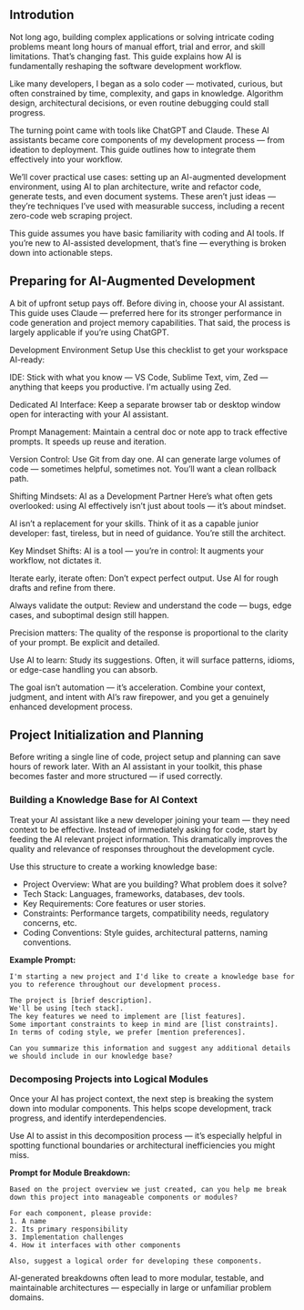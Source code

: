 ## Introdution

Not long ago, building complex applications or solving intricate coding problems meant long hours of manual effort, trial and error, and skill limitations. That’s changing fast. This guide explains how AI is fundamentally reshaping the software development workflow.

Like many developers, I began as a solo coder — motivated, curious, but often constrained by time, complexity, and gaps in knowledge. Algorithm design, architectural decisions, or even routine debugging could stall progress.

The turning point came with tools like ChatGPT and Claude. These AI assistants became core components of my development process — from ideation to deployment. This guide outlines how to integrate them effectively into your workflow.

We’ll cover practical use cases: setting up an AI-augmented development environment, using AI to plan architecture, write and refactor code, generate tests, and even document systems. These aren’t just ideas — they’re techniques I’ve used with measurable success, including a recent zero-code web scraping project.

This guide assumes you have basic familiarity with coding and AI tools. If you’re new to AI-assisted development, that’s fine — everything is broken down into actionable steps.

## Preparing for AI-Augmented Development

A bit of upfront setup pays off. Before diving in, choose your AI assistant. This guide uses Claude — preferred here for its stronger performance in code generation and project memory capabilities. That said, the process is largely applicable if you’re using ChatGPT.

Development Environment Setup
Use this checklist to get your workspace AI-ready:

IDE: Stick with what you know — VS Code, Sublime Text, vim, Zed — anything that keeps you productive. I'm actually using Zed.

Dedicated AI Interface: Keep a separate browser tab or desktop window open for interacting with your AI assistant.

Prompt Management: Maintain a central doc or note app to track effective prompts. It speeds up reuse and iteration.

Version Control: Use Git from day one. AI can generate large volumes of code — sometimes helpful, sometimes not. You’ll want a clean rollback path.

Shifting Mindsets: AI as a Development Partner
Here’s what often gets overlooked: using AI effectively isn’t just about tools — it’s about mindset.

AI isn’t a replacement for your skills. Think of it as a capable junior developer: fast, tireless, but in need of guidance. You’re still the architect.

Key Mindset Shifts:
AI is a tool — you’re in control: It augments your workflow, not dictates it.

Iterate early, iterate often: Don’t expect perfect output. Use AI for rough drafts and refine from there.

Always validate the output: Review and understand the code — bugs, edge cases, and suboptimal design still happen.

Precision matters: The quality of the response is proportional to the clarity of your prompt. Be explicit and detailed.

Use AI to learn: Study its suggestions. Often, it will surface patterns, idioms, or edge-case handling you can absorb.

The goal isn’t automation — it’s acceleration. Combine your context, judgment, and intent with AI’s raw firepower, and you get a genuinely enhanced development process.

## Project Initialization and Planning

Before writing a single line of code, project setup and planning can save hours of rework later. With an AI assistant in your toolkit, this phase becomes faster and more structured — if used correctly.

### Building a Knowledge Base for AI Context

Treat your AI assistant like a new developer joining your team — they need context to be effective. Instead of immediately asking for code, start by feeding the AI relevant project information. This dramatically improves the quality and relevance of responses throughout the development cycle.

Use this structure to create a working knowledge base:

- Project Overview: What are you building? What problem does it solve?
- Tech Stack: Languages, frameworks, databases, dev tools.
- Key Requirements: Core features or user stories.
- Constraints: Performance targets, compatibility needs, regulatory concerns, etc.
- Coding Conventions: Style guides, architectural patterns, naming conventions.

**Example Prompt:**

```
I'm starting a new project and I'd like to create a knowledge base for you to reference throughout our development process.

The project is [brief description].
We'll be using [tech stack].
The key features we need to implement are [list features].
Some important constraints to keep in mind are [list constraints].
In terms of coding style, we prefer [mention preferences].

Can you summarize this information and suggest any additional details we should include in our knowledge base?
```

### Decomposing Projects into Logical Modules

Once your AI has project context, the next step is breaking the system down into modular components. This helps scope development, track progress, and identify interdependencies.

Use AI to assist in this decomposition process — it’s especially helpful in spotting functional boundaries or architectural inefficiencies you might miss.

**Prompt for Module Breakdown:**

```
Based on the project overview we just created, can you help me break down this project into manageable components or modules?

For each component, please provide:
1. A name
2. Its primary responsibility
3. Implementation challenges
4. How it interfaces with other components

Also, suggest a logical order for developing these components.
```

AI-generated breakdowns often lead to more modular, testable, and maintainable architectures — especially in large or unfamiliar problem domains.
